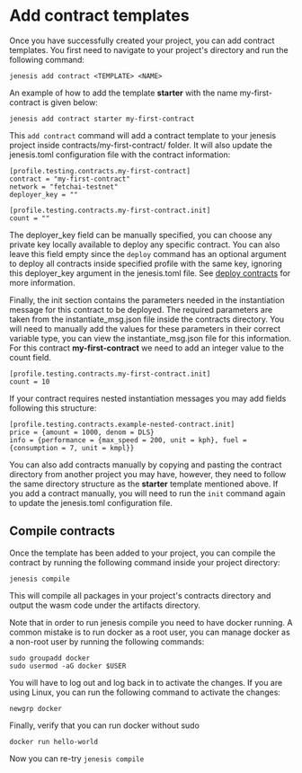 # Add contract templates
Once you have successfully created your project, you can add contract templates. You first need to navigate to your project's directory and run the following command:

```
jenesis add contract <TEMPLATE> <NAME>
```

An example of how to add the template **starter** with the name my-first-contract is given below:

```
jenesis add contract starter my-first-contract
```

This ```add contract``` command will add a contract template to your jenesis project inside contracts/my-first-contract/ folder. It will also update the jenesis.toml configuration file with the contract information:

```
[profile.testing.contracts.my-first-contract]
contract = "my-first-contract"
network = "fetchai-testnet"
deployer_key = ""

[profile.testing.contracts.my-first-contract.init]
count = ""
```
The deployer_key field can be manually specified, you can choose any private key locally available to deploy any specific contract. You can also leave this field empty since the ```deploy``` command has an optional argument to deploy all contracts inside specified profile with the same key, ignoring this deployer_key argument in the jenesis.toml file. See [deploy contracts](deploy-contracts.md) for more information. 

Finally, the init section contains the parameters needed in the instantiation message for this contract to be deployed. The required parameters are taken from the instantiate_msg.json file inside the contracts directory. You will need to manually add the values for these parameters in their correct variable type, you can view the instantiate_msg.json file for this information. For this contract **my-first-contract** we need to add an integer value to the count field.

```
[profile.testing.contracts.my-first-contract.init]
count = 10
```

If your contract requires nested instantiation messages you may add fields following this structure:

```
[profile.testing.contracts.example-nested-contract.init]
price = {amount = 1000, denom = DLS}
info = {performance = {max_speed = 200, unit = kph}, fuel = {consumption = 7, unit = kmpl}}
```

You can also add contracts manually by copying and pasting the contract directory from another project you may have, however, they need to follow the same directory structure as the **starter** template mentioned above. If you add a contract manually, you will need to run the ```init``` command again to update the jenesis.toml configuration file.



## Compile contracts
Once the template has been added to your project, you can compile the contract by running the following command inside your
project directory:

```
jenesis compile
```
This will compile all packages in your project's contracts directory and output the wasm code under the artifacts directory.

Note that in order to run jenesis compile you need to have docker running. A common mistake is to run docker as a root user, you can manage docker as a non-root user by running the following commands:
```
sudo groupadd docker
sudo usermod -aG docker $USER
```

You will have to log out and log back in to activate the changes. If you are using Linux, you can run the following command to activate the changes:
```
newgrp docker
```
Finally, verify that you can run docker without sudo
```
docker run hello-world
```
Now you can re-try ```jenesis compile```